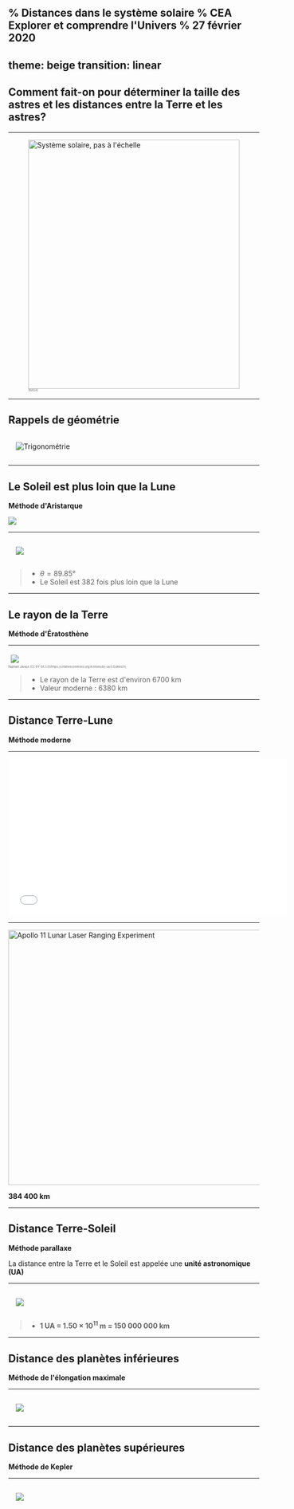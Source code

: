 % Distances dans le système solaire
% CEA Explorer et comprendre l'Univers
% 27 février 2020
---
theme: beige
transition: linear
---

## Comment fait-on pour déterminer la taille des astres et les distances entre la Terre et les astres?

---

<figure>
  <a href="https://solarsystem.nasa.gov/solar-system/our-solar-system/galleries/?page=0&per_page=25&order=created_at+desc&search=&fancybox=true&href_query_params=category%3Dsolar-system_our-solar-system&button_class=big_more_button&tags=our+solar+system&condition_1=1%3Ais_in_resource_list&category=51">
    <img src="../../images/solar_system.jpg"
      alt="Système solaire, pas à l'échelle"
      width="100%"
      style="
          max-height: 500px;
          max-width: 1000px;
      ">
  </a>
  <figcaption style="font-size: 0.4em; color: #666;">
  (NASA)
  </figcaption>
</figure>

---

## Rappels de géométrie


<img src="../../images/triangle-rec.png"
    alt="Trigonométrie"
    style="padding: 15px">

---

## Le Soleil est plus loin que la Lune

**Méthode d'Aristarque**

![](https://upload.wikimedia.org/wikipedia/commons/2/2b/Aristarchus_working.jpg)

---

<img src="../../images/soleil-loin.png"
  style="max-height: 500px; max-width: 800px; padding: 15px;">

>- $\theta = 89.85°$
>- Le Soleil est 382 fois plus loin que la Lune


---

## Le rayon de la Terre

**Méthode d'Ératosthène**

---

<a href="https://fr.wikipedia.org/wiki/Fichier:Eratosthene_mesure_terre.png">
  <img src="../../images/Eratosthene_mesure_terre.png"
    style="max-height: 500px; max-width: 800px; padding: 5px;">
</a>
<figcaption style="font-size: 0.4em; color: #666;">
  Raphael Javaux [CC BY-SA 3.0](https://creativecommons.org/licenses/by-sa/3.0/deed.fr)
</figcaption>


>- Le rayon de la Terre est d'environ 6700 km
>- Valeur moderne : 6380 km

---

## Distance Terre-Lune

**Méthode moderne**

---

<iframe width="560" height="315" src="//www.youtube.com/embed/_v52LFgUq-8" frameborder="0" allowfullscreen></iframe>

---

<a title="Par NASA [Public domain], via Wikimedia Commons"
href="https://commons.wikimedia.org/wiki/File%3AApollo_11_Lunar_Laser_Ranging_Experiment.jpg"><img
width="512" alt="Apollo 11 Lunar Laser Ranging Experiment"
src="//upload.wikimedia.org/wikipedia/commons/thumb/0/08/Apollo_11_Lunar_Laser_Ranging_Experiment.jpg/512px-Apollo_11_Lunar_Laser_Ranging_Experiment.jpg"/></a>

**384 400 km**

---

## Distance Terre-Soleil

**Méthode parallaxe**

La distance entre la Terre et le Soleil est appelée une **unité astronomique
(UA)**

---

<img src="parallaxe.png"
  style="max-height: 400px; max-width: 600px; padding: 15px;">

>- **1 UA = 1.50 $\times$ 10<sup>11</sup> m = 150 000 000 km**

---

## Distance des planètes inférieures

**Méthode de l'élongation maximale**

---

<img src="../../images/planetes-inf.png"
  style="max-height: 500px; max-width: 800px; padding: 15px;">

---

## Distance des planètes supérieures

**Méthode de Kepler**

---

<img src="../../images/kepler-distance-mars.png"
  style="max-height: 500px; max-width: 800px; padding: 15px;">


